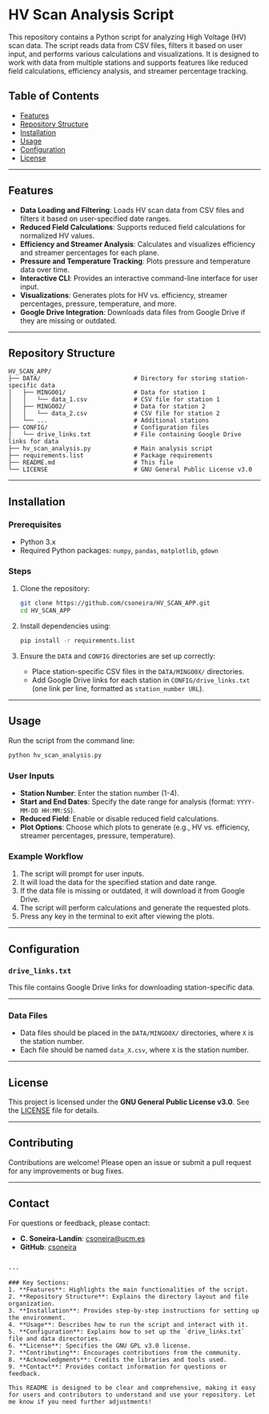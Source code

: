 # HV Scan Analysis Script

This repository contains a Python script for analyzing High Voltage (HV) scan data. The script reads data from CSV files, filters it based on user input, and performs various calculations and visualizations. It is designed to work with data from multiple stations and supports features like reduced field calculations, efficiency analysis, and streamer percentage tracking.

## Table of Contents
- [Features](#features)
- [Repository Structure](#repository-structure)
- [Installation](#installation)
- [Usage](#usage)
- [Configuration](#configuration)
- [License](#license)

---

## Features

- **Data Loading and Filtering**: Loads HV scan data from CSV files and filters it based on user-specified date ranges.
- **Reduced Field Calculations**: Supports reduced field calculations for normalized HV values.
- **Efficiency and Streamer Analysis**: Calculates and visualizes efficiency and streamer percentages for each plane.
- **Pressure and Temperature Tracking**: Plots pressure and temperature data over time.
- **Interactive CLI**: Provides an interactive command-line interface for user input.
- **Visualizations**: Generates plots for HV vs. efficiency, streamer percentages, pressure, temperature, and more.
- **Google Drive Integration**: Downloads data files from Google Drive if they are missing or outdated.

---

## Repository Structure

```
HV_SCAN_APP/
├── DATA/                          # Directory for storing station-specific data
│   ├── MINGO01/                   # Data for station 1
│   │   └── data_1.csv             # CSV file for station 1
│   ├── MINGO02/                   # Data for station 2
│   │   └── data_2.csv             # CSV file for station 2
│   └── ...                        # Additional stations
├── CONFIG/                        # Configuration files
│   └── drive_links.txt            # File containing Google Drive links for data
├── hv_scan_analysis.py            # Main analysis script
├── requirements.list              # Package requirements
├── README.md                      # This file
└── LICENSE                        # GNU General Public License v3.0
```

---

## Installation

### Prerequisites
- Python 3.x
- Required Python packages: `numpy`, `pandas`, `matplotlib`, `gdown`

### Steps
1. Clone the repository:
   ```bash
   git clone https://github.com/csoneira/HV_SCAN_APP.git
   cd HV_SCAN_APP
   ```

2. Install dependencies using:
   ```bash
   pip install -r requirements.list
   ```

3. Ensure the `DATA` and `CONFIG` directories are set up correctly:
   - Place station-specific CSV files in the `DATA/MINGO0X/` directories.
   - Add Google Drive links for each station in `CONFIG/drive_links.txt` (one link per line, formatted as `station_number URL`).

---

## Usage

Run the script from the command line:
```bash
python hv_scan_analysis.py
```

### User Inputs
- **Station Number**: Enter the station number (1-4).
- **Start and End Dates**: Specify the date range for analysis (format: `YYYY-MM-DD HH:MM:SS`).
- **Reduced Field**: Enable or disable reduced field calculations.
- **Plot Options**: Choose which plots to generate (e.g., HV vs. efficiency, streamer percentages, pressure, temperature).

### Example Workflow
1. The script will prompt for user inputs.
2. It will load the data for the specified station and date range.
3. If the data file is missing or outdated, it will download it from Google Drive.
4. The script will perform calculations and generate the requested plots.
5. Press any key in the terminal to exit after viewing the plots.

---

## Configuration

### `drive_links.txt`
This file contains Google Drive links for downloading station-specific data.

---

### Data Files
- Data files should be placed in the `DATA/MINGO0X/` directories, where `X` is the station number.
- Each file should be named `data_X.csv`, where `X` is the station number.

---

## License

This project is licensed under the **GNU General Public License v3.0**. See the [LICENSE](LICENSE) file for details.

---

## Contributing

Contributions are welcome! Please open an issue or submit a pull request for any improvements or bug fixes.

---

## Contact

For questions or feedback, please contact:
- **C. Soneira-Landín**: csoneira@ucm.es
- **GitHub**: [csoneira](https://github.com/csoneira)
```

---

### Key Sections:
1. **Features**: Highlights the main functionalities of the script.
2. **Repository Structure**: Explains the directory layout and file organization.
3. **Installation**: Provides step-by-step instructions for setting up the environment.
4. **Usage**: Describes how to run the script and interact with it.
5. **Configuration**: Explains how to set up the `drive_links.txt` file and data directories.
6. **License**: Specifies the GNU GPL v3.0 license.
7. **Contributing**: Encourages contributions from the community.
8. **Acknowledgments**: Credits the libraries and tools used.
9. **Contact**: Provides contact information for questions or feedback.

This README is designed to be clear and comprehensive, making it easy for users and contributors to understand and use your repository. Let me know if you need further adjustments!